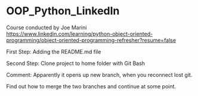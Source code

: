 # OOP_Python_LinkedIn
Course conducted by Joe Marini
https://www.linkedin.com/learning/python-object-oriented-programming/object-oriented-programming-refresher?resume=false

First Step: Adding the README.md file

Second Step: Clone project to home folder with Git Bash

Comment: Apparently it opens up new branch, when you reconnect lost git.

Find out how to merge the two branches and continue at some point.

